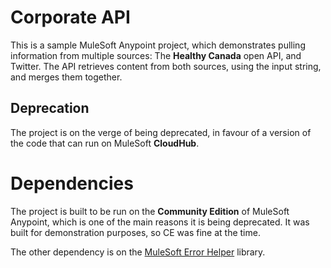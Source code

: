 # Corporate API
This is a sample MuleSoft Anypoint project, which demonstrates pulling information from multiple sources: The **Healthy Canada** open API, and Twitter. The API retrieves content from both sources, using the input string, and merges them together.

## Deprecation
The project is on the verge of being deprecated, in favour of a version of the code that can run on MuleSoft **CloudHub**.

# Dependencies
The project is built to be run on the **Community Edition** of MuleSoft Anypoint, which is one of the main reasons it is being deprecated. It was built for demonstration purposes, so CE was fine at the time.

The other dependency is on the [MuleSoft Error Helper](https://github.com/davhunter/deloitte_mulesoft_error_helper.git) library.
